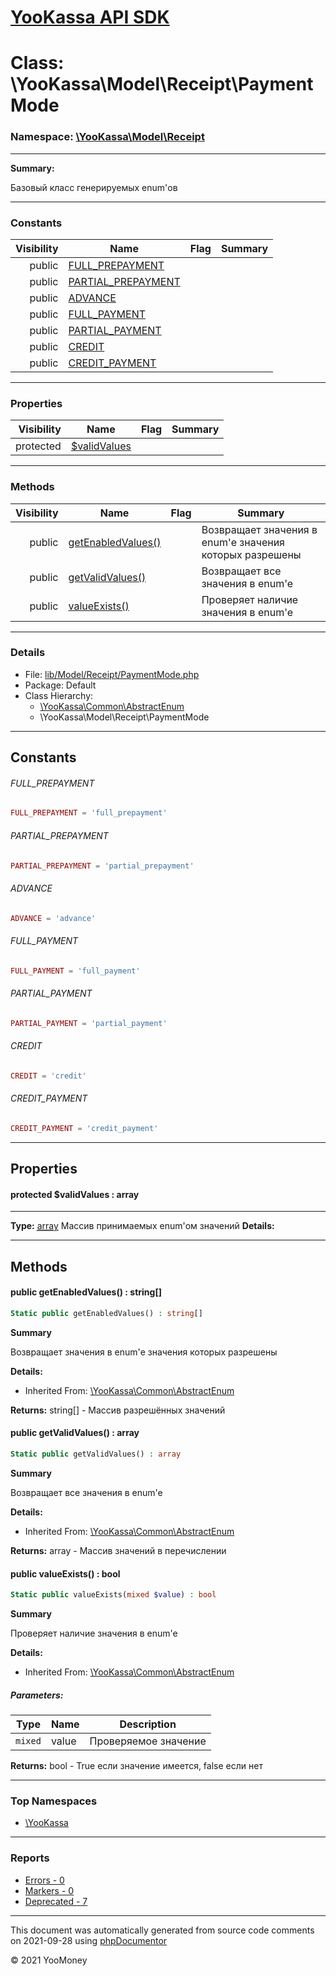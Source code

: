 # [YooKassa API SDK](../home.md)

# Class: \YooKassa\Model\Receipt\PaymentMode
### Namespace: [\YooKassa\Model\Receipt](../namespaces/yookassa-model-receipt.md)
---
**Summary:**

Базовый класс генерируемых enum'ов

---
### Constants
| Visibility | Name | Flag | Summary |
| ----------:| ---- | ---- | ------- |
| public | [FULL_PREPAYMENT](../classes/YooKassa-Model-Receipt-PaymentMode.md#constant_FULL_PREPAYMENT) |  |  |
| public | [PARTIAL_PREPAYMENT](../classes/YooKassa-Model-Receipt-PaymentMode.md#constant_PARTIAL_PREPAYMENT) |  |  |
| public | [ADVANCE](../classes/YooKassa-Model-Receipt-PaymentMode.md#constant_ADVANCE) |  |  |
| public | [FULL_PAYMENT](../classes/YooKassa-Model-Receipt-PaymentMode.md#constant_FULL_PAYMENT) |  |  |
| public | [PARTIAL_PAYMENT](../classes/YooKassa-Model-Receipt-PaymentMode.md#constant_PARTIAL_PAYMENT) |  |  |
| public | [CREDIT](../classes/YooKassa-Model-Receipt-PaymentMode.md#constant_CREDIT) |  |  |
| public | [CREDIT_PAYMENT](../classes/YooKassa-Model-Receipt-PaymentMode.md#constant_CREDIT_PAYMENT) |  |  |
---
### Properties
| Visibility | Name | Flag | Summary |
| ----------:| ---- | ---- | ------- |
| protected | [$validValues](../classes/YooKassa-Model-Receipt-PaymentMode.md#property_validValues) |  |  |
---
### Methods
| Visibility | Name | Flag | Summary |
| ----------:| ---- | ---- | ------- |
| public | [getEnabledValues()](../classes/YooKassa-Common-AbstractEnum.md#method_getEnabledValues) |  | Возвращает значения в enum'е значения которых разрешены |
| public | [getValidValues()](../classes/YooKassa-Common-AbstractEnum.md#method_getValidValues) |  | Возвращает все значения в enum'e |
| public | [valueExists()](../classes/YooKassa-Common-AbstractEnum.md#method_valueExists) |  | Проверяет наличие значения в enum'e |
---
### Details
* File: [lib/Model/Receipt/PaymentMode.php](../../lib/Model/Receipt/PaymentMode.php)
* Package: Default
* Class Hierarchy: 
  * [\YooKassa\Common\AbstractEnum](../classes/YooKassa-Common-AbstractEnum.md)
  * \YooKassa\Model\Receipt\PaymentMode
---
## Constants
<a name="constant_FULL_PREPAYMENT" class="anchor"></a>
###### FULL_PREPAYMENT
```php
FULL_PREPAYMENT = 'full_prepayment'
```


<a name="constant_PARTIAL_PREPAYMENT" class="anchor"></a>
###### PARTIAL_PREPAYMENT
```php
PARTIAL_PREPAYMENT = 'partial_prepayment'
```


<a name="constant_ADVANCE" class="anchor"></a>
###### ADVANCE
```php
ADVANCE = 'advance'
```


<a name="constant_FULL_PAYMENT" class="anchor"></a>
###### FULL_PAYMENT
```php
FULL_PAYMENT = 'full_payment'
```


<a name="constant_PARTIAL_PAYMENT" class="anchor"></a>
###### PARTIAL_PAYMENT
```php
PARTIAL_PAYMENT = 'partial_payment'
```


<a name="constant_CREDIT" class="anchor"></a>
###### CREDIT
```php
CREDIT = 'credit'
```


<a name="constant_CREDIT_PAYMENT" class="anchor"></a>
###### CREDIT_PAYMENT
```php
CREDIT_PAYMENT = 'credit_payment'
```


---
## Properties
<a name="property_validValues"></a>
#### protected $validValues : array
---
**Type:** <a href="../array"><abbr title="array">array</abbr></a>
Массив принимаемых enum&#039;ом значений
**Details:**



---
## Methods
<a name="method_getEnabledValues" class="anchor"></a>
#### public getEnabledValues() : string[]

```php
Static public getEnabledValues() : string[]
```

**Summary**

Возвращает значения в enum'е значения которых разрешены

**Details:**
* Inherited From: [\YooKassa\Common\AbstractEnum](../classes/YooKassa-Common-AbstractEnum.md)

**Returns:** string[] - Массив разрешённых значений


<a name="method_getValidValues" class="anchor"></a>
#### public getValidValues() : array

```php
Static public getValidValues() : array
```

**Summary**

Возвращает все значения в enum'e

**Details:**
* Inherited From: [\YooKassa\Common\AbstractEnum](../classes/YooKassa-Common-AbstractEnum.md)

**Returns:** array - Массив значений в перечислении


<a name="method_valueExists" class="anchor"></a>
#### public valueExists() : bool

```php
Static public valueExists(mixed $value) : bool
```

**Summary**

Проверяет наличие значения в enum'e

**Details:**
* Inherited From: [\YooKassa\Common\AbstractEnum](../classes/YooKassa-Common-AbstractEnum.md)
##### Parameters:
| Type | Name | Description |
| ---- | ---- | ----------- |
| <code lang="php">mixed</code> | value  | Проверяемое значение |

**Returns:** bool - True если значение имеется, false если нет



---

### Top Namespaces

* [\YooKassa](../namespaces/yookassa.md)

---

### Reports
* [Errors - 0](../reports/errors.md)
* [Markers - 0](../reports/markers.md)
* [Deprecated - 7](../reports/deprecated.md)

---

This document was automatically generated from source code comments on 2021-09-28 using [phpDocumentor](http://www.phpdoc.org/)

&copy; 2021 YooMoney